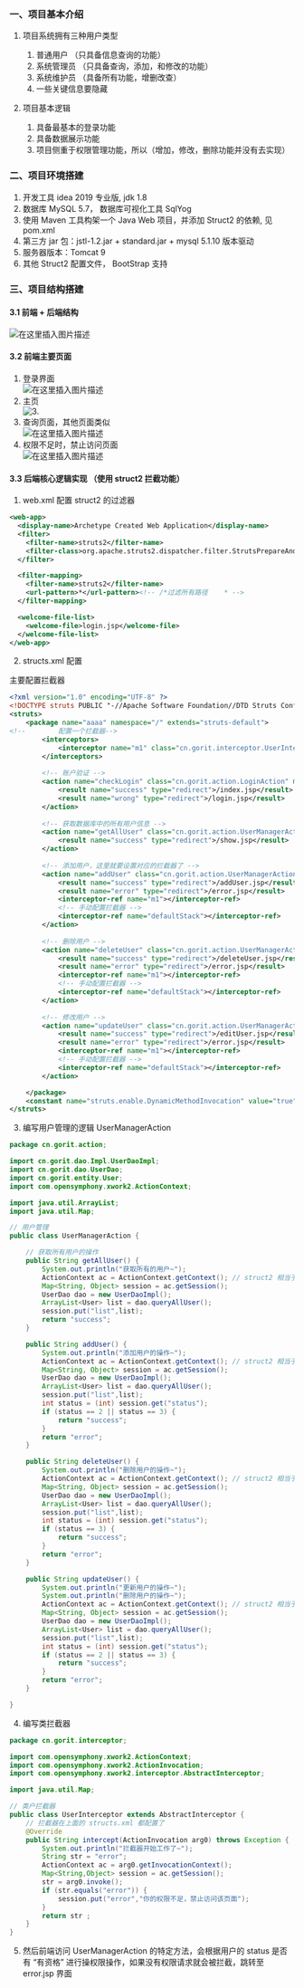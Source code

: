 ### 一、项目基本介绍  
1. 项目系统拥有三种用户类型  
    1. 普通用户 （只具备信息查询的功能）  
    2. 系统管理员 （只具备查询，添加，和修改的功能）  
    3. 系统维护员 （具备所有功能，增删改查）  
    4. 一些关键信息要隐藏  
    
2. 项目基本逻辑  
    1. 具备最基本的登录功能   
    2. 具备数据展示功能  
    3. 项目侧重于权限管理功能，所以（增加，修改，删除功能并没有去实现）  
    
### 二、项目环境搭建  
1. 开发工具 idea 2019 专业版, jdk 1.8  
2. 数据库 MySQL 5.7， 数据库可视化工具  SqlYog  
3. 使用 Maven 工具构架一个 Java Web 项目，并添加   Struct2 的依赖, 见 pom.xml  
4. 第三方 jar 包：jstl-1.2.jar + standard.jar + mysql   5.1.10 版本驱动  
5. 服务器版本：Tomcat 9  
6. 其他 Struct2 配置文件， BootStrap 支持  

### 三、项目结构搭建  
#### 3.1 前端 + 后端结构  
![在这里插入图片描述](https://img-blog.csdnimg.cn/20200519104331964.png?x-oss-process=image/watermark,type_ZmFuZ3poZW5naGVpdGk,shadow_10,text_aHR0cHM6Ly9ibG9nLmNzZG4ubmV0L2NhaWRld2VpMTIx,size_16,color_FFFFFF,t_70)  
#### 3.2 前端主要页面  
1. 登录界面  
![在这里插入图片描述](https://img-blog.csdnimg.cn/20200519104554441.png?x-oss-process=image/watermark,type_ZmFuZ3poZW5naGVpdGk,shadow_10,text_aHR0cHM6Ly9ibG9nLmNzZG4ubmV0L2NhaWRld2VpMTIx,size_16,color_FFFFFF,t_70)  
2. 主页  
![3.](https://img-blog.csdnimg.cn/20200519104616762.png?x-oss-process=image/watermark,type_ZmFuZ3poZW5naGVpdGk,shadow_10,text_aHR0cHM6Ly9ibG9nLmNzZG4ubmV0L2NhaWRld2VpMTIx,size_16,color_FFFFFF,t_70)  
3. 查询页面，其他页面类似  
![在这里插入图片描述](https://img-blog.csdnimg.cn/20200519104637671.png?x-oss-process=image/watermark,type_ZmFuZ3poZW5naGVpdGk,shadow_10,text_aHR0cHM6Ly9ibG9nLmNzZG4ubmV0L2NhaWRld2VpMTIx,size_16,color_FFFFFF,t_70)  
4. 权限不足时，禁止访问页面    
![在这里插入图片描述](https://img-blog.csdnimg.cn/20200519104701948.png)   
#### 3.3 后端核心逻辑实现 （使用 struct2 拦截功能）
1. web.xml 配置 struct2 的过滤器  

```xml
<web-app>
  <display-name>Archetype Created Web Application</display-name>
  <filter>
    <filter-name>struts2</filter-name>
    <filter-class>org.apache.struts2.dispatcher.filter.StrutsPrepareAndExecuteFilter</filter-class>
  </filter>

  <filter-mapping>
    <filter-name>struts2</filter-name>
    <url-pattern>*</url-pattern><!-- /*过滤所有路径    * -->
  </filter-mapping>

  <welcome-file-list>
    <welcome-file>login.jsp</welcome-file>
  </welcome-file-list>
</web-app>
```

2. structs.xml 配置  

主要配置拦截器  
```xml
<?xml version="1.0" encoding="UTF-8" ?>
<!DOCTYPE struts PUBLIC "-//Apache Software Foundation//DTD Struts Configuration 2.1//EN" "http://struts.apache.org/dtds/struts-2.1.dtd">
<struts>
	<package name="aaaa" namespace="/" extends="struts-default">
<!--		配置一个拦截器-->
		<interceptors>
			<interceptor name="m1" class="cn.gorit.interceptor.UserInterceptor"></interceptor>
		</interceptors>
		
		<!-- 账户验证 -->
		<action name="checkLogin" class="cn.gorit.action.LoginAction" method="checkLogin">
			<result name="success" type="redirect">/index.jsp</result>
			<result name="wrong" type="redirect">/login.jsp</result>
		</action>
		
		<!-- 获取数据库中的所有用户信息 -->
		<action name="getAllUser" class="cn.gorit.action.UserManagerAction" method="getAllUser">
			<result name="success" type="redirect">/show.jsp</result>
		</action>
		
		<!-- 添加用户，这里就要设置对应的拦截器了 -->
		<action name="addUser" class="cn.gorit.action.UserManagerAction" method="addUser">
			<result name="success" type="redirect">/addUser.jsp</result>
			<result name="error" type="redirect">/error.jsp</result>
			<interceptor-ref name="m1"></interceptor-ref>
			<!-- 手动配置拦截器 -->
			<interceptor-ref name="defaultStack"></interceptor-ref>
		</action>
		
		<!-- 删除用户 -->
		<action name="deleteUser" class="cn.gorit.action.UserManagerAction" method="deleteUser">
			<result name="success" type="redirect">/deleteUser.jsp</result>
			<result name="error" type="redirect">/error.jsp</result>
			<interceptor-ref name="m1"></interceptor-ref>
			<!-- 手动配置拦截器 -->
			<interceptor-ref name="defaultStack"></interceptor-ref>
		</action>
		
		<!-- 修改用户 -->
		<action name="updateUser" class="cn.gorit.action.UserManagerAction" method="updateUser">
			<result name="success" type="redirect">/editUser.jsp</result>
			<result name="error" type="redirect">/error.jsp</result>
			<interceptor-ref name="m1"></interceptor-ref>
			<!-- 手动配置拦截器 -->
			<interceptor-ref name="defaultStack"></interceptor-ref>
		</action>

	</package>
	<constant name="struts.enable.DynamicMethodInvocation" value="true"></constant>
</struts>    
```
3. 编写用户管理的逻辑 UserManagerAction  

```java
package cn.gorit.action;

import cn.gorit.dao.Impl.UserDaoImpl;
import cn.gorit.dao.UserDao;
import cn.gorit.entity.User;
import com.opensymphony.xwork2.ActionContext;

import java.util.ArrayList;
import java.util.Map;

// 用户管理
public class UserManagerAction {

    // 获取所有用户的操作
    public String getAllUser() {
        System.out.println("获取所有的用户~");
        ActionContext ac = ActionContext.getContext(); // struct2 相当于 session
        Map<String, Object> session = ac.getSession();
        UserDao dao = new UserDaoImpl();
        ArrayList<User> list = dao.queryAllUser();
        session.put("list",list);
        return "success";
    }

    public String addUser() {
        System.out.println("添加用户的操作~");
        ActionContext ac = ActionContext.getContext(); // struct2 相当于 session
        Map<String, Object> session = ac.getSession();
        UserDao dao = new UserDaoImpl();
        ArrayList<User> list = dao.queryAllUser();
        session.put("list",list);
        int status = (int) session.get("status");
        if (status == 2 || status == 3) {
            return "success";
        }
        return "error";
    }

    public String deleteUser() {
        System.out.println("删除用户的操作~");
        ActionContext ac = ActionContext.getContext(); // struct2 相当于 session
        Map<String, Object> session = ac.getSession();
        UserDao dao = new UserDaoImpl();
        ArrayList<User> list = dao.queryAllUser();
        session.put("list",list);
        int status = (int) session.get("status");
        if (status == 3) {
            return "success";
        }
        return "error";
    }

    public String updateUser() {
        System.out.println("更新用户的操作~");
        System.out.println("删除用户的操作~");
        ActionContext ac = ActionContext.getContext(); // struct2 相当于 session
        Map<String, Object> session = ac.getSession();
        UserDao dao = new UserDaoImpl();
        ArrayList<User> list = dao.queryAllUser();
        session.put("list",list);
        int status = (int) session.get("status");
        if (status == 2 || status == 3) {
            return "success";
        }
        return "error";
    }

}

```

4. 编写类拦截器  

```java
package cn.gorit.interceptor;

import com.opensymphony.xwork2.ActionContext;
import com.opensymphony.xwork2.ActionInvocation;
import com.opensymphony.xwork2.interceptor.AbstractInterceptor;

import java.util.Map;

// 类户拦截器
public class UserInterceptor extends AbstractInterceptor {
	// 拦截器在上面的 structs.xml 都配置了
    @Override
    public String intercept(ActionInvocation arg0) throws Exception {
        System.out.println("拦截器开始工作了~");
        String str = "error";
        ActionContext ac = arg0.getInvocationContext();
        Map<String,Object> session = ac.getSession();
        str = arg0.invoke();
        if (str.equals("error")) {
            session.put("error","你的权限不足，禁止访问该页面");
        }
        return str ;
    }
}
```  
5. 然后前端访问 UserManagerAction  的特定方法，会根据用户的 status 是否有 “有资格” 进行操权限操作，如果没有权限请求就会被拦截，跳转至 error.jsp 界面  
